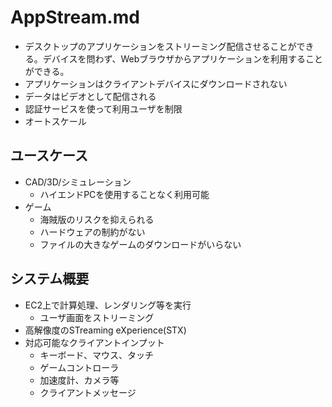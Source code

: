 # AppStream.md

- デスクトップのアプリケーションをストリーミング配信させることができる。デバイスを問わず、Webブラウザからアプリケーションを利用することができる。
- アプリケーションはクライアントデバイスにダウンロードされない
- データはビデオとして配信される
- 認証サービスを使って利用ユーザを制限
- オートスケール

## ユースケース
- CAD/3D/シミュレーション
	- ハイエンドPCを使用することなく利用可能
- ゲーム
	- 海賊版のリスクを抑えられる
	- ハードウェアの制約がない
	- ファイルの大きなゲームのダウンロードがいらない

## システム概要
- EC2上で計算処理、レンダリング等を実行
	- ユーザ画面をストリーミング
- 高解像度のSTreaming eXperience(STX)
- 対応可能なクライアントインプット
	- キーボード、マウス、タッチ
	- ゲームコントローラ
	- 加速度計、カメラ等
	- クライアントメッセージ